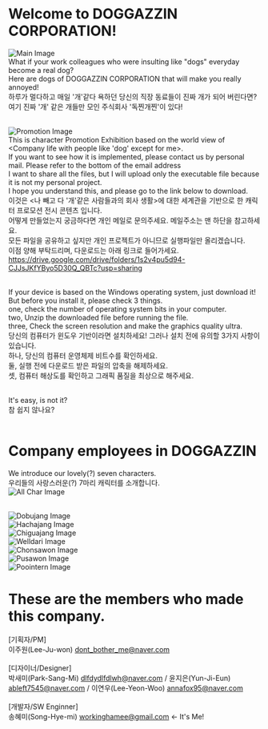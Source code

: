 # Welcome to DOGGAZZIN CORPORATION!
![Main Image](./img/main.jpg)<br/>
What if your work colleagues who were insulting like "dogs" everyday 
become a real dog? <br/>
Here are dogs of DOGGAZZIN CORPORATION that will make you really 
annoyed! <br/>
하루가 멀다하고 매일 '개'같다 욕하던 당신의 직장 동료들이 진짜 개가 되어 
버린다면? <br/>
여기 진짜 '개' 같은 개들만 모인 주식회사 '독찐개찐'이 있다! <br/><br/>

![Promotion Image](./img/promotion.jpg)<br/>
This is character Promotion Exhibition based on the world view of <Company life with people like 'dog' except for me>. <br/>
If you want to see how it is implemented, please contact us by personal 
mail. Please refer to the bottom of the email address <br/>
I want to share all the files, but I will upload only the executable file because it is not my personal project. <br/>
I hope you understand this, and please go to the link below to download. <br/>
이것은 <나 빼고 다 '개'같은 사람들과의 회사 생활>에 대한 세계관을 기반으로 한 캐릭터 프로모션 전시 콘텐츠 입니다.<br/>
어떻게 만들었는지 궁금하다면 개인 메일로 문의주세요. 메일주소는 맨 하단을 참고하세요. <br/>
모든 파일을 공유하고 싶지만 개인 프로젝트가 아니므로 실행파일만 올리겠습니다. <br/>
이점 양해 부탁드리며, 다운로드는 아래 링크로 들어가세요. <br/>
https://drive.google.com/drive/folders/1s2v4pu5d94-CJJsJKfYByo5D30Q_QBTc?usp=sharing <br/><br/>

If your device is based on the Windows operating system, just download 
it! But before you install it, please check 3 things. <br/>
one, check the number of operating system bits in your computer. <br/>
two, Unzip the downloaded file before running the file. <br/>
three, Check the screen resolution and make the graphics quality ultra. <br/>
당신의 컴퓨터가 윈도우 기반이라면 설치하세요! 그러나 설치 전에 유의할 3가지 사항이 있습니다. <br/>
하나, 당신의 컴퓨터 운영체제 비트수를 확인하세요. <br/>
둘, 실행 전에 다운로드 받은 파일의 압축을 해제하세요. <br/>
셋, 컴퓨터 해상도를 확인하고 그래픽 품질을 최상으로 해주세요. <br/><br/>

It's easy, is not it? <br/>
참 쉽지 않나요? <br/><br/>

# Company employees in DOGGAZZIN 
We introduce our lovely(?) seven characters. <br/>
우리들의 사랑스러운(?) 7마리 캐릭터를 소개합니다. <br/>
![All Char Image](./img/all_char.jpg)<br/><br/>

![Dobujang Image](./img/dobujang.jpg)<br/>
![Hachajang Image](./img/hachajang.jpg)<br/>
![Chiguajang Image](./img/chiguajang.jpg)<br/>
![Welldari Image](./img/welldari.jpg)<br/>
![Chonsawon Image](./img/chonsawon.jpg)<br/>
![Pusawon Image](./img/pusawon.jpg)<br/>
![Poointern Image](./img/poointern.jpg)<br/>

# These are the members who made this company.
[기획자/PM] <br/>
이주원(Lee-Ju-won) dont_bother_me@naver.com <br/><br/>
[디자이너/Designer] <br/>
박새미(Park-Sang-Mi) dlfdydlfdlwh@naver.com / 윤지은(Yun-Ji-Eun) 
ableft7545@naver.com / 이연우(Lee-Yeon-Woo) annafox95@naver.com 
<br/><br/>
[개발자/SW Enginner] <br/>
송혜미(Song-Hye-mi) workinghamee@gmail.com <- It's Me! <br/><br/>
